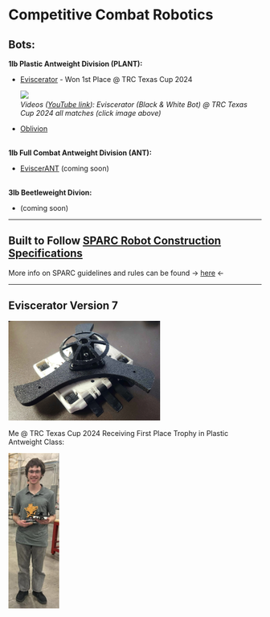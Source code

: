 # Competitive Combat Robotics
**Bots:**
---
**1lb Plastic Antweight Division (PLANT):**

- [Eviscerator](Eviscerator/Eviscerator_(PLANT).md) - Won 1st Place @ TRC Texas Cup 2024
  
   <!-- - Videos (youtube): Eviscerator @ TRC Texas Cup 2024 all matches ](https://www.youtube.com/watch?v=gL7ahHKzthY&list=PLaajWfdDszmCy5Lru08SvIwDpJg_W1IqT) -->

  <p align="left">
  <a href="https://www.youtube.com/watch?v=Ix6BwbreU1s?list=PLaajWfdDszmCy5Lru08SvIwDpJg_W1IqT">
  <img src="https://img.youtube.com/vi/Ix6BwbreU1s/0.jpg" width="400">
    </a>
    <br>
    <em>Videos (<a href="https://www.youtube.com/watch?v=Ix6BwbreU1s?list=PLaajWfdDszmCy5Lru08SvIwDpJg_W1IqT">YouTube link</a>):  
  Eviscerator (Black & White Bot) @ TRC Texas Cup 2024 all matches (click image above)</em>
  </p>
- [Oblivion](Oblivion/Oblivion_(PLANT).md)

<br>**1lb Full Combat Antweight Division (ANT):**

- [EviscerANT](EviscerANT/Eviscerator_(ANT).md) (coming soon)  
  
<br>**3lb Beetleweight Divion:**
- (coming soon)



---
Built to Follow [SPARC Robot Construction Specifications](https://www.sparc.tools/SPARC_Robot_Construction_Specifications_v1.5.pdf)
---
More info on SPARC guidelines and rules can be found -> [here](https://www.sparc.tools/) <-

---
Eviscerator Version 7
---
<img src="Eviscerator/ImagesEviscerator/o4.webp" width="60%" />

Me @ TRC Texas Cup 2024 Receiving First Place Trophy in Plastic Antweight Class:

<img src="Eviscerator/ImagesEviscerator/w1.png" width="20%" />

